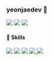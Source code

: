 ### yeonjaedev 👋

<a href="https://github.com/yeonjaedev" rel="nofollow"><img src="https://camo.githubusercontent.com/ec8c9098252c22dcf5c46d49db2e7739af5e63fc51a8285475c4e660b14ceb4f/687474703a2f2f696d672e736869656c64732e696f2f62616467652f5265636f72642d3232323232323f7374796c653d666c6174266c6f676f3d676974687562266c696e6b3d68747470733a2f2f6b696d323873792e6769746875622e696f" data-canonical-src="http://img.shields.io/badge/Record-222222?style=flat&amp;logo=github&amp;link=https://kim28sy.github.io" style="max-width: 100%;"></a>
<a href="https://yjae-sw.tistory.com/" rel="nofollow"><img src="https://camo.githubusercontent.com/5c4a1570f73ce31f6ef71c3043bcc94d0339369363a3dc361ce608bb8f7efe9b/687474703a2f2f696d672e736869656c64732e696f2f62616467652f426c6f672d3030303030303f7374796c653d666c6174266c6f676f3d546973746f7279266c696e6b3d68747470733a2f2f68747470733a2f2f6b696d32323873792e746973746f72792e636f6d2f" data-canonical-src="http://img.shields.io/badge/Blog-000000?style=flat&amp;logo=Tistory&amp;link=https://https://kim228sy.tistory.com/" style="max-width: 100%;"></a>
<a href="mailto:yjae47@gmail.com"><img src="https://camo.githubusercontent.com/65105a5733cdcb5df5c941993466ceab177317f85191a6b5af21a441a3ab3e6b/68747470733a2f2f696d672e736869656c64732e696f2f62616467652f476d61696c2d4541343333353f7374796c653d666c6174266c6f676f3d476d61696c266c6f676f436f6c6f723d7768697465266c696e6b3d6d61696c746f3a6b696d3238737940676d61696c2e636f6d" data-canonical-src="https://img.shields.io/badge/Gmail-EA4335?style=flat&amp;logo=Gmail&amp;logoColor=white&amp;link=mailto:kim28sy@gmail.com" style="max-width: 100%;"></a>

#### 💪 Skills
<a target="_blank" rel="noopener noreferrer nofollow" href="https://camo.githubusercontent.com/4cb89fec5f4108c8457fa0dd21721f848ebc4e04cad5313afbd75f562461a7ea/68747470733a2f2f696d672e736869656c64732e696f2f62616467652f52656163742d3631444146423f267374796c653d666f722d7468652d6261646765266c6f676f3d5265616374266c6f676f436f6c6f723d7768697465"><img src="https://camo.githubusercontent.com/4cb89fec5f4108c8457fa0dd21721f848ebc4e04cad5313afbd75f562461a7ea/68747470733a2f2f696d672e736869656c64732e696f2f62616467652f52656163742d3631444146423f267374796c653d666f722d7468652d6261646765266c6f676f3d5265616374266c6f676f436f6c6f723d7768697465" data-canonical-src="https://img.shields.io/badge/React-61DAFB?&amp;style=for-the-badge&amp;logo=React&amp;logoColor=white" style="max-width: 100%;"></a>
<a target="_blank" rel="noopener noreferrer nofollow" href="https://camo.githubusercontent.com/48e0ed5118f08abb5a8f0707947f311acee54f3fef468b2e7dd911a1eeeaaead/68747470733a2f2f696d672e736869656c64732e696f2f62616467652f4a6176617363726970742d4637444631453f267374796c653d666f722d7468652d6261646765266c6f676f3d4a617661736372697074266c6f676f436f6c6f723d7768697465"><img src="https://camo.githubusercontent.com/48e0ed5118f08abb5a8f0707947f311acee54f3fef468b2e7dd911a1eeeaaead/68747470733a2f2f696d672e736869656c64732e696f2f62616467652f4a6176617363726970742d4637444631453f267374796c653d666f722d7468652d6261646765266c6f676f3d4a617661736372697074266c6f676f436f6c6f723d7768697465" data-canonical-src="https://img.shields.io/badge/Javascript-F7DF1E?&amp;style=for-the-badge&amp;logo=Javascript&amp;logoColor=white" style="max-width: 100%;"></a>
<a target="_blank" rel="noopener noreferrer nofollow" href="https://camo.githubusercontent.com/006c7b6ed2d1273aa03744fe6de1699ec66e19c21cdf1757763e07c2cf41053a/68747470733a2f2f696d672e736869656c64732e696f2f62616467652f547970657363726970742d3331373843363f267374796c653d666f722d7468652d6261646765266c6f676f3d54797065736372697074266c6f676f436f6c6f723d7768697465"><img src="https://camo.githubusercontent.com/006c7b6ed2d1273aa03744fe6de1699ec66e19c21cdf1757763e07c2cf41053a/68747470733a2f2f696d672e736869656c64732e696f2f62616467652f547970657363726970742d3331373843363f267374796c653d666f722d7468652d6261646765266c6f676f3d54797065736372697074266c6f676f436f6c6f723d7768697465" data-canonical-src="https://img.shields.io/badge/Typescript-3178C6?&amp;style=for-the-badge&amp;logo=Typescript&amp;logoColor=white" style="max-width: 100%;"></a>
<a target="_blank" rel="noopener noreferrer nofollow" href="https://camo.githubusercontent.com/98abfb07d5bfd33bd76911c5e1633927ab870792d52944c7aca7942a3ce5da43/68747470733a2f2f696d672e736869656c64732e696f2f62616467652f48746d6c352d4533344632363f267374796c653d666f722d7468652d6261646765266c6f676f3d48544d4c35266c6f676f436f6c6f723d7768697465">
  <img src="https://camo.githubusercontent.com/98abfb07d5bfd33bd76911c5e1633927ab870792d52944c7aca7942a3ce5da43/68747470733a2f2f696d672e736869656c64732e696f2f62616467652f48746d6c352d4533344632363f267374796c653d666f722d7468652d6261646765266c6f676f3d48544d4c35266c6f676f436f6c6f723d7768697465" data-canonical-src="https://img.shields.io/badge/Html5-E34F26?&amp;style=for-the-badge&amp;logo=HTML5&amp;logoColor=white" style="max-width: 100%;">
</a>
<a target="_blank" rel="noopener noreferrer nofollow" href="https://camo.githubusercontent.com/7b72b8a29623b34621042e4265feda90396cec7ba47af3443715007b86ca8f80/68747470733a2f2f696d672e736869656c64732e696f2f62616467652f435353332d3135373242363f267374796c653d666f722d7468652d6261646765266c6f676f3d43535333266c6f676f436f6c6f723d7768697465"><img src="https://camo.githubusercontent.com/7b72b8a29623b34621042e4265feda90396cec7ba47af3443715007b86ca8f80/68747470733a2f2f696d672e736869656c64732e696f2f62616467652f435353332d3135373242363f267374796c653d666f722d7468652d6261646765266c6f676f3d43535333266c6f676f436f6c6f723d7768697465" data-canonical-src="https://img.shields.io/badge/CSS3-1572B6?&amp;style=for-the-badge&amp;logo=CSS3&amp;logoColor=white" style="max-width: 100%;"></a>
<!--
**yeonjaedev/yeonjaedev** is a ✨ _special_ ✨ repository because its `README.md` (this file) appears on your GitHub profile.

Here are some ideas to get you started:

- 🔭 I’m currently working on ...
- 🌱 I’m currently learning ...
- 👯 I’m looking to collaborate on ...
- 🤔 I’m looking for help with ...
- 💬 Ask me about ...
- 📫 How to reach me: ...
- 😄 Pronouns: ...
- ⚡ Fun fact: ...
-->
